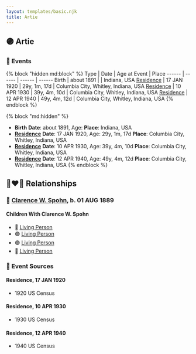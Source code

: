 ```yaml
---
layout: templates/basic.njk
title: Artie
---
```

## 🟣 Artie


### 📆 Events

{% block "hidden md:block" %}
Type | Date | Age at Event | Place
------ | ------ | ------ | ------
Birth | about 1891 |  | Indiana, USA
[Residence](#event-event-0) | 17 JAN 1920 | 29y, 1m, 17d | Columbia City, Whitley, Indiana, USA
[Residence](#event-event-1) | 10 APR 1930 | 39y, 4m, 10d | Columbia City, Whitley, Indiana, USA
[Residence](#event-event-2) | 12 APR 1940 | 49y, 4m, 12d | Columbia City, Whitley, Indiana, USA
{% endblock %}

{% block "md:hidden" %}
- **Birth**
**Date**: about 1891, Age:
**Place**: Indiana, USA
- **[Residence](#event-event-0)**
**Date**: 17 JAN 1920, Age: 29y, 1m, 17d
**Place**: Columbia City, Whitley, Indiana, USA
- **[Residence](#event-event-1)**
**Date**: 10 APR 1930, Age: 39y, 4m, 10d
**Place**: Columbia City, Whitley, Indiana, USA
- **[Residence](#event-event-2)**
**Date**: 12 APR 1940, Age: 49y, 4m, 12d
**Place**: Columbia City, Whitley, Indiana, USA
{% endblock %}

## 👩‍❤️‍👨 Relationships

### 🔵 [Clarence W. Spohn](/people/6/64811370), b. 01 AUG 1889

#### Children With Clarence W. Spohn
* 🔵 [Living Person](/people/1/19086370)
* 🟣 [Living Person](/people/3/31480000)
* 🟣 [Living Person](/people/4/43811338)
* 🔵 [Living Person](/people/9/93500756)
### 📰 Event Sources

#### <a id="event-event-0"></a> Residence, 17 JAN 1920
* 1920 US Census

#### <a id="event-event-1"></a> Residence, 10 APR 1930
* 1930 US Census

#### <a id="event-event-2"></a> Residence, 12 APR 1940
* 1940 US Census
